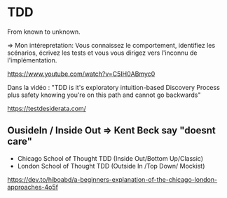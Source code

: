 # TDD

From known to unknown.

=> Mon intérepretation: Vous connaissez le comportement, identifiez les scénarios, écrivez les tests et vous vous dirigez vers l'inconnu de l'implémentation.

https://www.youtube.com/watch?v=C5IH0ABmyc0

Dans la vidéo : "TDD is it's exploratory intuition-based Discovery Process plus safety knowing you're on this path and cannot go backwards"

https://testdesiderata.com/

## OusideIn / Inside Out => Kent Beck say "doesnt care"

- Chicago School of Thought TDD (Inside Out/Bottom Up/Classic)
- London School of Thought TDD (Outside In /Top Down/ Mockist)

https://dev.to/hiboabd/a-beginners-explanation-of-the-chicago-london-approaches-4o5f
